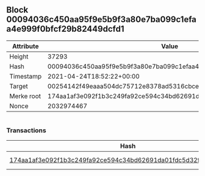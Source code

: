## Block 00094036c450aa95f9e5b9f3a80e7ba099c1efaa4e999f0bfcf29b82449dcfd1

Attribute | Value
--- | ---
Height | 37293
Hash | 00094036c450aa95f9e5b9f3a80e7ba099c1efaa4e999f0bfcf29b82449dcfd1
Timestamp | 2021-04-24T18:52:22+00:00
Target | 00254142f49eaaa504dc75712e8378ad5316cbcead634704b3734b6271167cc4
Merke root | 174aa1af3e092f1b3c249fa92ce594c34bd62691da01fdc5d32f883c0636404c
Nonce | 2032974467

```

```

### Transactions

Hash | Amount
--- | ---
[174aa1af3e092f1b3c249fa92ce594c34bd62691da01fdc5d32f883c0636404c](174aa1af3e092f1b3c249fa92ce594c34bd62691da01fdc5d32f883c0636404c.md) | 10.00000000 SKEPTI 
